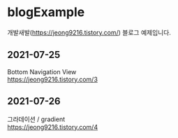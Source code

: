 # blogExample
개발새발(https://jeong9216.tistory.com/) 블로그 예제입니다. 

## 2021-07-25
Bottom Navigation View  
https://jeong9216.tistory.com/3

## 2021-07-26
그라데이션 / gradient  
https://jeong9216.tistory.com/4